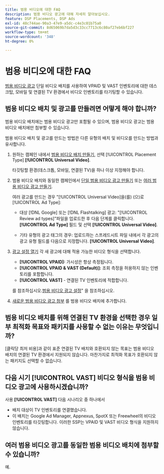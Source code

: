 ```yaml
---
title: 범용 비디오에 대한 FAQ
description: 범용 비디오 광고에 대해 자세히 알아보십시오.
feature: DSP Placements, DSP Ads
exl-id: 48c744ae-90a3-47e9-a5dc-c4e3c01b75a0
source-git-commit: 8d65069b7da5d3c33cc7713c6c80af27eb6bf227
workflow-type: tm+mt
source-wordcount: '348'
ht-degree: 0%

---
```


# 범용 비디오에 대한 FAQ

[범용 비디오 광고](/help/dsp/campaign-management/ads/ad-about.md#ad-types) 단일 비디오 배치를 사용하여 VPAID 및 VAST 인벤토리에 대한 데스크탑, 모바일 및 연결된 TV 환경에서 비디오 인벤토리를 타기팅할 수 있습니다.

## 범용 비디오 배치 및 광고를 만들려면 어떻게 해야 합니까?

범용 비디오 배치에는 범용 비디오 광고만 포함될 수 있으며, 범용 비디오 광고는 범용 비디오 배치에만 첨부할 수 있습니다.

범용 비디오 배치 및 광고를 만드는 방법은 다른 유형의 배치 및 비디오를 만드는 방법과 유사합니다.

1. 원하는 캠페인 내에서 [범용 비디오 배치 만들기](/help/dsp/campaign-management/placements/placement-create.md), 선택 [!UICONTROL Placement Type] **[!UICONTROL Universal Video]**.

   타깃팅할 환경(데스크톱, 모바일, 연결된 TV)을 하나 이상 지정해야 합니다.

1. 범용 비디오 배치와 동일한 캠페인에서 [단일 범용 비디오 광고 만들기](/help/dsp/campaign-management/ads/ad-create.md) 또는 [여러 범용 비디오 광고 만들기](/help/dsp/campaign-management/ads/ad-create-multiple.md).

   여러 광고를 만드는 경우 &quot;[!UICONTROL Universal Video]을(를) (으)로 [!UICONTROL Ad Type]:

   * 대상 [!DNL Google] 또는 [!DNL Flashtalking] 광고: &quot;[!UICONTROL Review ad types]&quot;파일을 업로드한 후 다음 단계를 클릭합니다. **[!UICONTROL Ad Type]** 필드 및 선택 **[!UICONTROL Universal Video]**.

   * 기타 유형의 광고 태그의 경우: 업로드하는 스프레드시트 파일 내에서 각 광고의 광고 유형 필드를 다음으로 지정합니다. **[!UICONTROL Universal Video]**.

1. [광고 설정 열기](/help/dsp/campaign-management/ads/ad-edit.md) 각 새 광고에 대해 적용 가능한 비디오 형식을 선택합니다.

   * **[!UICONTROL VPAID]:** 가시성은 항상 측정됩니다.
   * **[!UICONTROL VPAID & VAST (Default)]:** 조회 측정을 허용하지 않는 인벤토리를 포함합니다.
   * **[!UICONTROL VAST]** - 연결된 TV 인벤토리에 적합합니다.

   를 참조하십시오.[범용 비디오 광고 설정](/help/dsp/campaign-management/ads/ad-settings-universal-video.md)&quot; 을 참조하십시오.

1. [새로운 범용 비디오 광고 첨부](/help/dsp/campaign-management/ads/ad-attach-to-placement.md) 를 범용 비디오 배치에 추가합니다.

## 범용 비디오 배치를 위해 연결된 TV 환경을 선택한 경우 일부 최적화 목표와 패키지를 사용할 수 없는 이유는 무엇입니까?

[클릭당 최저 비용]과 같이 표준 연결된 TV 배치와 호환되지 않는 목표는 범용 비디오 배치의 연결된 TV 환경에서 지원되지 않습니다. 마찬가지로 최적화 목표가 호환되지 않는 패키지도 선택할 수 없습니다.

## 다음 시기 **[!UICONTROL VAST]** 비디오 형식을 범용 비디오 광고에 사용하시겠습니까?

사용 **[!UICONTROL VAST]** 다음 시나리오 중 하나에서

* 배치 대상이 TV 인벤토리를 연결했습니다.
* 이 배치는 Google Ad Manager, Appnexus, SpotX 또는 Freewheel의 비디오 인벤토리를 타깃팅합니다. 이러한 SSP는 VPAID 및 VAST 비디오 형식을 지원하지 않습니다.

## 여러 범용 비디오 광고를 동일한 범용 비디오 배치에 첨부할 수 있습니까?

예.
